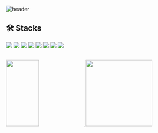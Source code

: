 ![header](https://capsule-render.vercel.app/api?type=waving&color=gradient&height=120&animation=fadeIn&section=footer&text=Hi~🙌&nbsp;I'm&nbsp;minee🤗&fontAlign=50&fontColor=ffacc2)

## 🛠️ Stacks
<img src="https://img.shields.io/badge/Spring-6DB33F?style=for-the-badge&logo=Spring&logoColor=white" display="inline"/> <img src="https://img.shields.io/badge/springboot-6DB33F?style=for-the-badge&logo=springboot&logoColor=white" display="inline"/> <img src="https://img.shields.io/badge/django-092E20?style=for-the-badge&logo=django&logoColor=white" display="inline"/> <img src="https://img.shields.io/badge/python-3776AB?style=for-the-badge&logo=python&logoColor=white" display="inline"/> <img src="https://img.shields.io/badge/opencv-5C3EE8?style=for-the-badge&logo=opencv&logoColor=white" display="inline"/> <img src="https://img.shields.io/badge/mysql-4479A1?style=for-the-badge&logo=mysql&logoColor=white" display="inline"/> <img src="https://img.shields.io/badge/oracle-F80000?style=for-the-badge&logo=oracle&logoColor=white" display="inline"/> <img src="https://img.shields.io/badge/postgresql-4169E1?style=for-the-badge&logo=postgresql&logoColor=white" display="inline"/>

## 
<a href="s">
  <img src="https://github-readme-stats.vercel.app/api?username=wjdals898&theme=dracula&show_icons=true" width="42%" height="180px"/>
</a>
<a href="s">
  <img src="https://github-readme-stats.vercel.app/api/top-langs/?username=wjdals898&exclude_repo=wjdals898.github.io&layout=compact&theme=dracula" height="180px" />
</a>
<!--
**wjdals898/wjdals898** is a ✨ _special_ ✨ repository because its `README.md` (this file) appears on your GitHub profile.

Here are some ideas to get you started:

- 🔭 I’m currently working on ...
- 🌱 I’m currently learning ...
- 👯 I’m looking to collaborate on ...
- 🤔 I’m looking for help with ...
- 💬 Ask me about ...
- 📫 How to reach me: ...
- 😄 Pronouns: ...
- ⚡ Fun fact: ...
-->
